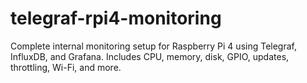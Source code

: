 # telegraf-rpi4-monitoring
Complete internal monitoring setup for Raspberry Pi 4 using Telegraf, InfluxDB, and Grafana. Includes CPU, memory, disk, GPIO, updates, throttling, Wi-Fi, and more.

